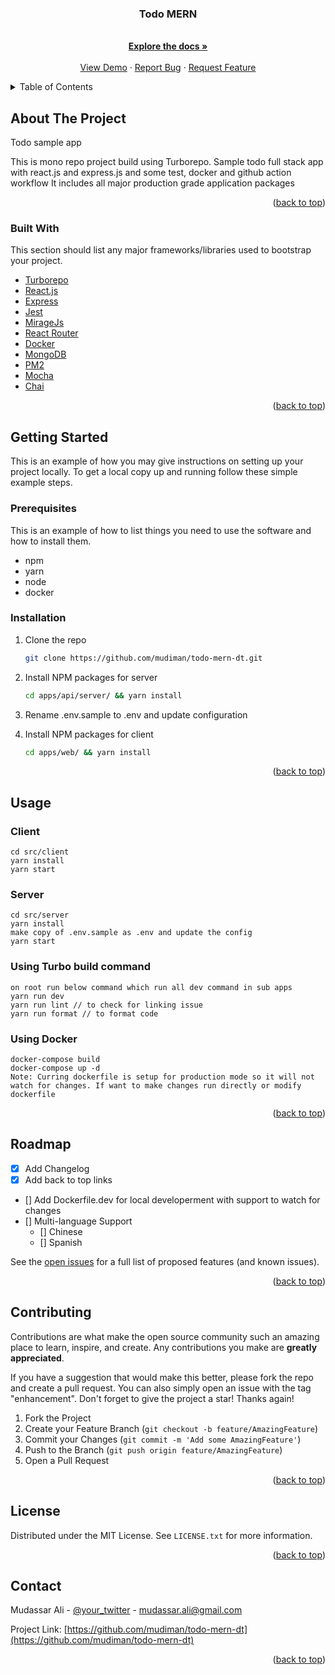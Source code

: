 <div align="center">

  <h3 align="center">Todo MERN</h3>

  <p align="center">
    <br />
    <a href="https://github.com/mudiman/todo-mern-dt"><strong>Explore the docs »</strong></a>
    <br />
    <br />
    <a href="https://github.com/mudiman/todo-mern-dt">View Demo</a>
    ·
    <a href="https://github.com/mudiman/todo-mern-dt/issues">Report Bug</a>
    ·
    <a href="https://github.com/mudiman/todo-mern-dt/issues">Request Feature</a>
  </p>
</div>

<!-- TABLE OF CONTENTS -->
<details>
  <summary>Table of Contents</summary>
  <ol>
    <li>
      <a href="#about-the-project">About The Project</a>
      <ul>
        <li><a href="#built-with">Built With</a></li>
      </ul>
    </li>
    <li>
      <a href="#getting-started">Getting Started</a>
      <ul>
        <li><a href="#prerequisites">Prerequisites</a></li>
        <li><a href="#installation">Installation</a></li>
      </ul>
    </li>
    <li><a href="#usage">Usage</a></li>
    <li><a href="#roadmap">Roadmap</a></li>
    <li><a href="#contributing">Contributing</a></li>
    <li><a href="#license">License</a></li>
    <li><a href="#contact">Contact</a></li>
  </ol>
</details>

<!-- ABOUT THE PROJECT -->

## About The Project

Todo sample app

This is mono repo project build using Turborepo. Sample todo full stack app with react.js and express.js and some test, docker and github action workflow
It includes all major production grade application packages

<p align="right">(<a href="#top">back to top</a>)</p>

### Built With

This section should list any major frameworks/libraries used to bootstrap your project.

- [Turborepo](https://turborepo.org/)
- [React.js](https://reactjs.org/)
- [Express](https://expressjs.com/)
- [Jest](https://jestjs.io/)
- [MirageJs](https://miragejs.com/)
- [React Router](https://reactrouter.com/)
- [Docker](https://www.docker.com/)
- [MongoDB](https://www.mongodb.com/)
- [PM2](https://pm2.keymetrics.io/)
- [Mocha](https://mochajs.org/)
- [Chai](https://www.chaijs.com/)

<p align="right">(<a href="#top">back to top</a>)</p>

<!-- GETTING STARTED -->

## Getting Started

This is an example of how you may give instructions on setting up your project locally.
To get a local copy up and running follow these simple example steps.

### Prerequisites

This is an example of how to list things you need to use the software and how to install them.

- npm
- yarn
- node
- docker

### Installation

1. Clone the repo
   ```sh
   git clone https://github.com/mudiman/todo-mern-dt.git
   ```
2. Install NPM packages for server
   ```sh
   cd apps/api/server/ && yarn install
   ```
3. Rename .env.sample to .env and update configuration

4. Install NPM packages for client
   ```sh
   cd apps/web/ && yarn install
   ```

<p align="right">(<a href="#top">back to top</a>)</p>

<!-- USAGE EXAMPLES -->

## Usage

### Client

```
cd src/client
yarn install
yarn start
```

### Server

```
cd src/server
yarn install
make copy of .env.sample as .env and update the config
yarn start
```

### Using Turbo build command
```
on root run below command which run all dev command in sub apps
yarn run dev
yarn run lint // to check for linking issue
yarn run format // to format code
```
### Using Docker

```
docker-compose build
docker-compose up -d
Note: Curring dockerfile is setup for production mode so it will not watch for changes. If want to make changes run directly or modify dockerfile
```

<p align="right">(<a href="#top">back to top</a>)</p>

<!-- ROADMAP -->

## Roadmap

- [x] Add Changelog
- [x] Add back to top links
- [] Add Dockerfile.dev for local developerment with support to watch for changes
- [] Multi-language Support
  - [] Chinese
  - [] Spanish

See the [open issues](https://github.com/mudiman/todo-mern-dt/issues) for a full list of proposed features (and known issues).

<p align="right">(<a href="#top">back to top</a>)</p>

<!-- CONTRIBUTING -->

## Contributing

Contributions are what make the open source community such an amazing place to learn, inspire, and create. Any contributions you make are **greatly appreciated**.

If you have a suggestion that would make this better, please fork the repo and create a pull request. You can also simply open an issue with the tag "enhancement".
Don't forget to give the project a star! Thanks again!

1. Fork the Project
2. Create your Feature Branch (`git checkout -b feature/AmazingFeature`)
3. Commit your Changes (`git commit -m 'Add some AmazingFeature'`)
4. Push to the Branch (`git push origin feature/AmazingFeature`)
5. Open a Pull Request

<p align="right">(<a href="#top">back to top</a>)</p>

<!-- LICENSE -->

## License

Distributed under the MIT License. See `LICENSE.txt` for more information.

<p align="right">(<a href="#top">back to top</a>)</p>

<!-- CONTACT -->

## Contact

Mudassar Ali - [@your_twitter](https://twitter.com/mudassarali) - mudassar.ali@gmail.com

Project Link: [https://github.com/mudiman/todo-mern-dt](https://github.com/mudiman/todo-mern-dt)

<p align="right">(<a href="#top">back to top</a>)</p>
